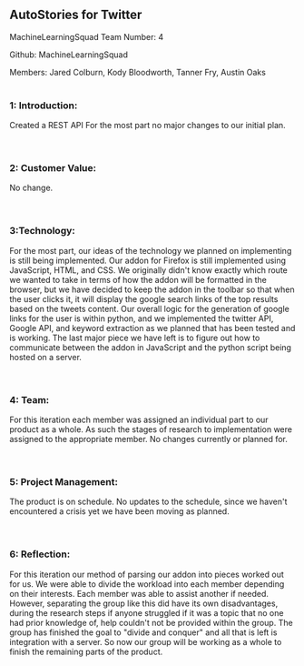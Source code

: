 <h2>AutoStories for Twitter</h2>

MachineLearningSquad
Team Number: 4

Github: MachineLearningSquad

Members: Jared Colburn, Kody Bloodworth, Tanner Fry, Austin Oaks
</br></br>
<h3>1: Introduction:</br></h3>
Created a REST API
For the most part no major changes to our initial plan.
</br></br></br>
<h3>2: Customer Value:</br></h3>
No change.
</br></br></br>
<h3>3:Technology:</br></h3>
For the most part, our ideas of the technology we planned on implementing is still being implemented. Our addon for Firefox is still implemented using JavaScript, HTML, and CSS. We originally didn't know exactly which route we wanted to take in terms of how the addon will be formatted in the browser, but we have decided to keep the addon in the toolbar so that when the user clicks it, it will display the google search links of the top results based on the tweets content. Our overall logic for the generation of google links for the user is within python, and we implemented the twitter API, Google API, and keyword extraction as we planned that has been tested and is working. The last major piece we have left is to figure out how to communicate between the addon in JavaScript and the python script being hosted on a server. 
</br></br></br>
<h3>4: Team:</br></h3>
For this iteration each member was assigned an individual part to our product as a whole. As such the stages of research to
implementation were assigned to the appropriate member. No changes currently or planned for. 
</br></br></br>
<h3>5: Project Management:</br></h3>
The product is on schedule. No updates to the schedule, since we haven't encountered a crisis yet we have been moving
as planned.
</br></br></br>
<h3>6: Reflection:</br></h3>
For this iteration our method of parsing our addon into pieces worked out for us. We were able to divide the workload
into each member depending on their interests. Each member was able to assist another if needed. However, separating
the group like this did have its own disadvantages, during the research steps if anyone struggled if it was a topic
that no one had prior knowledge of, help couldn't not be provided within the group. The group has finished the goal
to "divide and conquer" and all that is left is integration with a server. So now our group will be working as a whole
to finish the remaining parts of the product.


